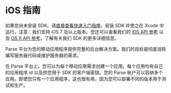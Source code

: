 # iOS 指南

如果您尚未安装 SDK，请[直接查看快速入门指南](/apps/quickstart#parse_data/mobile/ios/native/new)，安装 SDK 并使之在 Xcode 中运行。注意：我们支持 iOS 7 及以上版本。您还可以查看我们的 [iOS API 参考](/docs/ios/api) 以及 [OS X API 参考](/docs/osx/api)，了解有关我们 SDK 的更多详细信息。

Parse 平台为您的移动应用程序提供完整的后台解决方案。我们的目标是彻底消除编写服务器代码或维护服务器的需求。

在 Parse 平台上，您可以为每个移动应用需求创建一个应用。每个应用均有自己的应用程序 id 以及供您用于 SDK 的客户端密钥。您的 Parse 帐户可以容纳多个应用。即使您只有一个应用程序，这也很有用，因为您可以部署不同的版本用于测试和生产。


